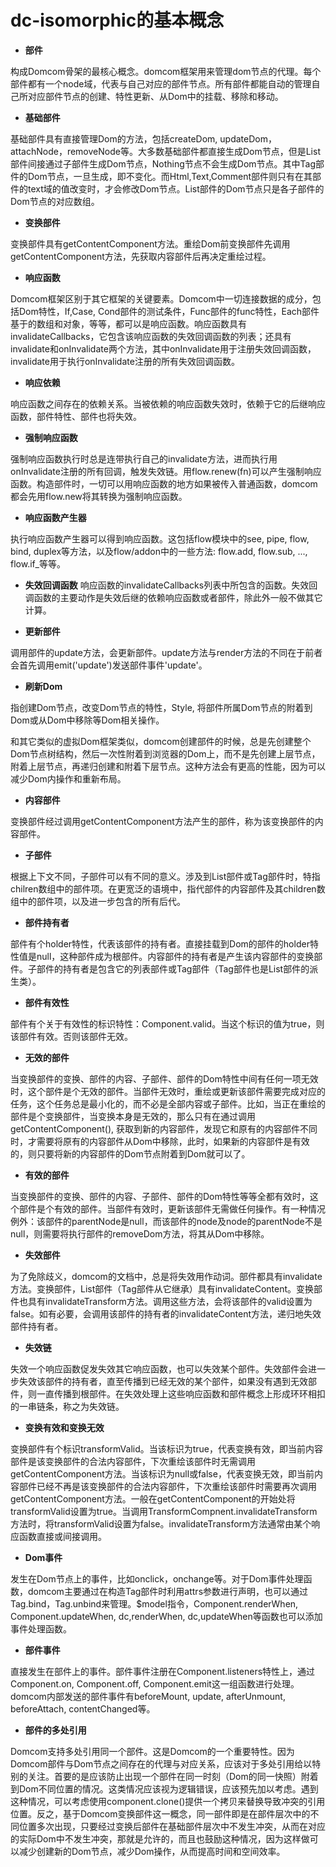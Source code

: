 # dc-isomorphic的基本概念

* **部件**

构成Domcom骨架的最核心概念。domcom框架用来管理dom节点的代理。每个部件都有一个node域，代表与自己对应的部件节点。所有部件都能自动的管理自己所对应部件节点的创建、特性更新、从Dom中的挂载、移除和移动。

* **基础部件**

基础部件具有直接管理Dom的方法，包括createDom, updateDom，attachNode，removeNode等。大多数基础部件都直接生成Dom节点，但是List部件间接通过子部件生成Dom节点，Nothing节点不会生成Dom节点。其中Tag部件的Dom节点，一旦生成，即不变化。而Html,Text,Comment部件则只有在其部件的text域的值改变时，才会修改Dom节点。List部件的Dom节点只是各子部件的Dom节点的对应数组。

* **变换部件**

变换部件具有getContentComponent方法。重绘Dom前变换部件先调用getContentComponent方法，先获取内容部件后再决定重绘过程。

* **响应函数**

Domcom框架区别于其它框架的关键要素。Domcom中一切连接数据的成分，包括Dom特性，If,Case, Cond部件的测试条件，Func部件的func特性，Each部件基于的数组和对象，等等，都可以是响应函数。响应函数具有invalidateCallbacks，它包含该响应函数的失效回调函数的列表；还具有invalidate和onInvalidate两个方法，其中onInvalidate用于注册失效回调函数，invalidate用于执行onInvalidate注册的所有失效回调函数。

* **响应依赖**

响应函数之间存在的依赖关系。当被依赖的响应函数失效时，依赖于它的后继响应函数，部件特性、部件也将失效。

* **强制响应函数**

强制响应函数执行时总是连带执行自己的invalidate方法，进而执行用onInvalidate注册的所有回调，触发失效链。用flow.renew(fn)可以产生强制响应函数。构造部件时，一切可以用响应函数的地方如果被传入普通函数，domcom都会先用flow.new将其转换为强制响应函数。

* **响应函数产生器**

执行响应函数产生器可以得到响应函数。这包括flow模块中的see, pipe, flow, bind, duplex等方法，以及flow/addon中的一些方法: flow.add, flow.sub, ..., flow.if_等等。

* **失效回调函数**
响应函数的invalidateCallbacks列表中所包含的函数。失效回调函数的主要动作是失效后继的依赖响应函数或者部件，除此外一般不做其它计算。

* **更新部件**

调用部件的update方法，会更新部件。update方法与render方法的不同在于前者会首先调用emit('update')发送部件事件'update'。

* **刷新Dom**

指创建Dom节点，改变Dom节点的特性，Style, 将部件所属Dom节点的附着到Dom或从Dom中移除等Dom相关操作。

和其它类似的虚拟Dom框架类似，domcom创建部件的时候，总是先创建整个Dom节点树结构，然后一次性附着到浏览器的Dom上，而不是先创建上层节点，附着上层节点，再递归创建和附着下层节点。这种方法会有更高的性能，因为可以减少Dom内操作和重新布局。

* **内容部件**

变换部件经过调用getContentComponent方法产生的部件，称为该变换部件的内容部件。

* **子部件**

根据上下文不同，子部件可以有不同的意义。涉及到List部件或Tag部件时，特指chilren数组中的部件项。在更宽泛的语境中，指代部件的内容部件及其children数组中的部件项，以及进一步包含的所有后代。

* **部件持有者**

部件有个holder特性，代表该部件的持有者。直接挂载到Dom的部件的holder特性值是null，这种部件成为根部件。内容部件的持有者是产生该内容部件的变换部件。子部件的持有者是包含它的列表部件或Tag部件（Tag部件也是List部件的派生类）。

* **部件有效性**

部件有个关于有效性的标识特性：Component.valid。当这个标识的值为true，则该部件有效。否则该部件无效。

* **无效的部件**

当变换部件的变换、部件的内容、子部件、部件的Dom特性中间有任何一项无效时，这个部件是个无效的部件。当部件无效时，重绘或更新该部件需要完成对应的任务，这个任务总是最小化的，而不必是全部内容或子部件。比如，当正在重绘的部件是个变换部件，当变换本身是无效的，那么只有在通过调用getContentComponent(), 获取到新的内容部件，发现它和原有的内容部件不同时，才需要将原有的内容部件从Dom中移除，此时，如果新的内容部件是有效的，则只要将新的内容部件的Dom节点附着到Dom就可以了。

* **有效的部件**

当变换部件的变换、部件的内容、子部件、部件的Dom特性等等全都有效时，这个部件是个有效的部件。当部件有效时，更新该部件无需做任何操作。有一种情况例外：该部件的parentNode是null，而该部件的node及node的parentNode不是null，则需要将执行部件的removeDom方法，将其从Dom中移除。

* **失效部件**

为了免除歧义，domcom的文档中，总是将失效用作动词。部件都具有invalidate方法。变换部件，List部件（Tag部件从它继承）具有invalidateContent。变换部件也具有invalidateTransform方法。调用这些方法，会将该部件的valid设置为false。如有必要，会调用该部件的持有者的invalidateContent方法，递归地失效部件持有者。

* **失效链**

失效一个响应函数促发失效其它响应函数，也可以失效某个部件。失效部件会进一步失效该部件的持有者，直至传播到已经无效的某个部件，如果没有遇到无效部件，则一直传播到根部件。在失效处理上这些响应函数和部件概念上形成环环相扣的一串链条，称之为失效链。

* **变换有效和变换无效**

变换部件有个标识transformValid。当该标识为true，代表变换有效，即当前内容部件是该变换部件的合法内容部件，下次重绘该部件时无需调用getContentComponent方法。当该标识为null或false，代表变换无效，即当前内容部件已经不再是该变换部件的合法内容部件，下次重绘该部件时需要再次调用getContentComponent方法。一般在getContentComponent的开始处将transformValid设置为true。当调用TransformCompnent.invalidateTransform方法时，将transformValid设置为false。invalidateTransform方法通常由某个响应函数直接或间接调用。

* **Dom事件**

发生在Dom节点上的事件，比如onclick，onchange等。对于Dom事件处理函数，domcom主要通过在构造Tag部件时利用attrs参数进行声明，也可以通过Tag.bind，Tag.unbind来管理。$model指令，Component.renderWhen, Component.updateWhen, dc,renderWhen, dc,updateWhen等函数也可以添加事件处理函数。

* **部件事件**

直接发生在部件上的事件。部件事件注册在Component.listeners特性上，通过Component.on, Component.off, Component.emit这一组函数进行处理。domcom内部发送的部件事件有beforeMount, update, afterUnmount, beforeAttach, contentChanged等。

* **部件的多处引用**

Domcom支持多处引用同一个部件。这是Domcom的一个重要特性。因为Domcom部件与Dom节点之间存在的代理与对应关系，应该对于多处引用给以特别的关注。首要的是应该防止出现一个部件在同一时刻（Dom的同一快照）附着到Dom不同位置的情况。这类情况应该视为逻辑错误，应该预先加以考虑。遇到这种情况，可以考虑使用component.clone()提供一个拷贝来替换导致冲突的引用位置。反之，基于Domcom变换部件这一概念，同一部件即是在部件层次中的不同位置多次出现，只要经过变换后部件在基础部件层次中不发生冲突，从而在对应的实际Dom中不发生冲突，那就是允许的，而且也鼓励这种情况，因为这样做可以减少创建新的Dom节点，减少Dom操作，从而提高时间和空间效率。